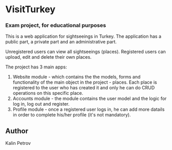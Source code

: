 # VisitTurkey

### Exam project, for educational purposes

This is a web application for sightseeings in Turkey. 
The application has a public part, a private part and an administrative part.

Unregistered users can view all sightseeings (places).
Registered users can upload, edit and delete their own places. 

The project has 3 main apps:
1. Website module - which contains the the models, forms and functionality of the main object in the project - places. Each place is registered to the user who has created it and only he can do CRUD operations on this specific place.
2. Accounts module - the module contains the user model and the logic for log in, log out and register. 
3. Profile module - once a registered user logs in, he can add more datails in order to complete his/her profile (it's not mandatory).

## Author

Kalin Petrov
